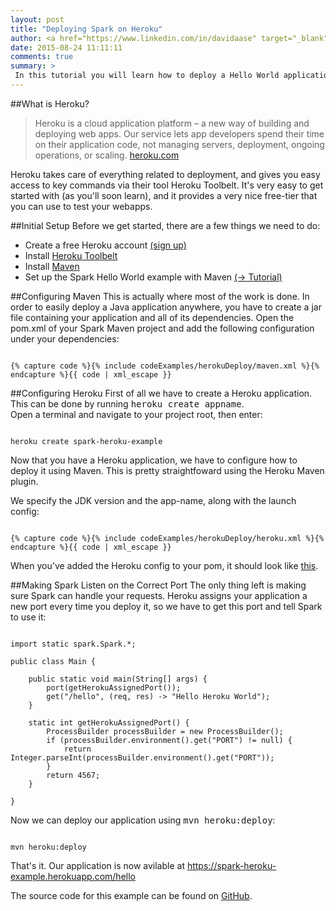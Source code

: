 ```yaml
---
layout: post
title: "Deploying Spark on Heroku"
author: <a href="https://www.linkedin.com/in/davidaase" target="_blank">David Åse</a>
date: 2015-08-24 11:11:11
comments: true
summary: >
 In this tutorial you will learn how to deploy a Hello World application on Heroku!
---
```


##What is Heroku?
<blockquote>
    <p>
        Heroku is a cloud application platform – a new way of building and deploying web apps.
        Our service lets app developers spend their time on their application code, not managing servers, deployment, ongoing operations, or scaling.
        <a href="https://www.heroku.com/about">heroku.com</a>
    </p>
</blockquote>
Heroku takes care of everything related to deployment, and gives you easy access to key commands via their tool Heroku Toolbelt. It's very easy to get started with (as you'll soon learn), and it provides a very nice free-tier that you can use to test your webapps.

##Initial Setup
Before we get started, there are a few things we need to do:

* Create a free Heroku account <a href="https://signup.heroku.com/dc" target="_blank">(sign up)</a>
* Install <a href="https://toolbelt.heroku.com/" target="_blank">Heroku Toolbelt</a>
* Install <a href="https://maven.apache.org/guides/getting-started/maven-in-five-minutes.html" target="_blank">Maven</a> 
* Set up the Spark Hello World example with Maven <a href="/2015/04/02/setting-up-a-spark-project-with-maven.html" target="_blank">(→ Tutorial)</a>

##Configuring Maven
This is actually where most of the work is done. In order to easily deploy a Java application anywhere, you have to create a jar file containing your application and all of its dependencies. Open the pom.xml of your Spark Maven project and add the following configuration under your dependencies:

<pre><code class="language-markup">
{% capture code %}{% include codeExamples/herokuDeploy/maven.xml %}{% endcapture %}{{ code | xml_escape }}
</code></pre>

##Configuring Heroku
First of all we have to create a Heroku application. This can be done by running <samp>heroku create appname</samp>.<br>
Open a terminal and navigate to your project root, then enter:

<pre><code class="language-bash">
heroku create spark-heroku-example
</code></pre>
Now that you have a Heroku application, we have to configure how to deploy it using Maven. This is pretty straightfoward using the Heroku Maven plugin. 

We specify the JDK version and the app-name, along with the launch config:
<pre><code class="language-markup">
{% capture code %}{% include codeExamples/herokuDeploy/heroku.xml %}{% endcapture %}{{ code | xml_escape }}
</code></pre>
When you've added the Heroku config to your pom, it should look like <a href="https://github.com/tipsy/spark-heroku-example/blob/master/pom.xml" target="_blank">this</a>.

##Making Spark Listen on the Correct Port
The only thing left is making sure Spark can handle your requests. Heroku assigns your application a new port every time you deploy it, so we have to get this port and tell Spark to use it:

<pre><code class="language-java">
import static spark.Spark.*;

public class Main {

    public static void main(String[] args) {
        port(getHerokuAssignedPort());
        get("/hello", (req, res) -> "Hello Heroku World");
    }

    static int getHerokuAssignedPort() {
        ProcessBuilder processBuilder = new ProcessBuilder();
        if (processBuilder.environment().get("PORT") != null) {
            return Integer.parseInt(processBuilder.environment().get("PORT"));
        }
        return 4567;
    }

}
</code></pre>

Now we can deploy our application using <samp>mvn heroku:deploy</samp>:

<pre><code class="language-bash">
mvn heroku:deploy
</code></pre>

That's it. Our application is now avilable at <a href="https://spark-heroku-example.herokuapp.com/hello" target="_blank">https://spark-heroku-example.herokuapp.com/hello</a>

The source code for this example can be found on <a href="https://github.com/tipsy/spark-heroku-example" target="_blank">GitHub</a>.

